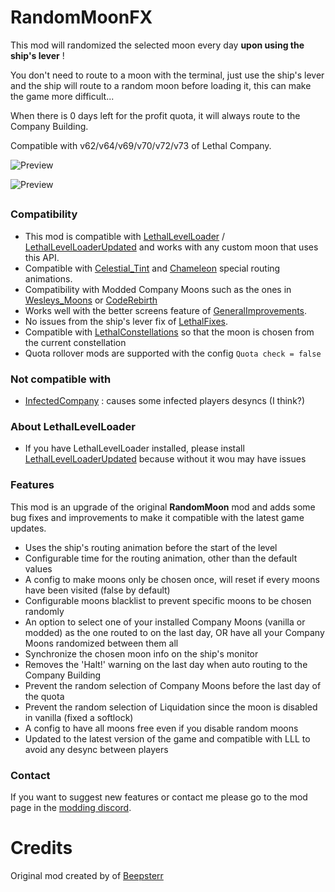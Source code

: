 # RandomMoonFX

This mod will randomized the selected moon every day **upon using the ship's lever** !

You don't need to route to a moon with the terminal, just use the ship's lever and the ship will route to a random moon before loading it, this can make the game more difficult...

When there is 0 days left for the profit quota, it will always route to the Company Building.

Compatible with v62/v64/v69/v70/v72/v73 of Lethal Company.

![Preview](https://raw.githubusercontent.com/ZigzagAwaka/RandomMoonFX/main/preview.gif)

![Preview](https://raw.githubusercontent.com/ZigzagAwaka/RandomMoonFX/main/preview2.gif)

##

### Compatibility
- This mod is compatible with [LethalLevelLoader](https://thunderstore.io/c/lethal-company/p/IAmBatby/LethalLevelLoader/) / [LethalLevelLoaderUpdated](https://thunderstore.io/c/lethal-company/p/pacoito/LethalLevelLoaderUpdated/) and works with any custom moon that uses this API.
- Compatible with [Celestial_Tint](https://thunderstore.io/c/lethal-company/p/sfDesat/Celestial_Tint/) and [Chameleon](https://thunderstore.io/c/lethal-company/p/ButteryStancakes/Chameleon/) special routing animations.
- Compatibility with Modded Company Moons such as the ones in [Wesleys_Moons](https://thunderstore.io/c/lethal-company/p/Magic_Wesley/Wesleys_Moons/) or [CodeRebirth](https://thunderstore.io/c/lethal-company/p/XuXiaolan/CodeRebirth/)
- Works well with the better screens feature of [GeneralImprovements](https://thunderstore.io/c/lethal-company/p/ShaosilGaming/GeneralImprovements/).
- No issues from the ship's lever fix of [LethalFixes](https://thunderstore.io/c/lethal-company/p/Dev1A3/LethalFixes/).
- Compatible with [LethalConstellations](https://thunderstore.io/c/lethal-company/p/darmuh/LethalConstellations/) so that the moon is chosen from the current constellation
- Quota rollover mods are supported with the config `Quota check = false`

### Not compatible with
- [InfectedCompany](https://thunderstore.io/c/lethal-company/p/InfectedCompany/InfectedCompany/) : causes some infected players desyncs (I think?)

### About LethalLevelLoader
- If you have LethalLevelLoader installed, please install [LethalLevelLoaderUpdated](https://thunderstore.io/c/lethal-company/p/pacoito/LethalLevelLoaderUpdated/) because without it wou may have issues

### Features
This mod is an upgrade of the original **RandomMoon** mod and adds some bug fixes and improvements to make it compatible with the latest game updates.
- Uses the ship's routing animation before the start of the level
- Configurable time for the routing animation, other than the default values
- A config to make moons only be chosen once, will reset if every moons have been visited (false by default)
- Configurable moons blacklist to prevent specific moons to be chosen randomly
- An option to select one of your installed Company Moons (vanilla or modded) as the one routed to on the last day, OR have all your Company Moons randomized between them all
- Synchronize the chosen moon info on the ship's monitor
- Removes the 'Halt!' warning on the last day when auto routing to the Company Building
- Prevent the random selection of Company Moons before the last day of the quota
- Prevent the random selection of Liquidation since the moon is disabled in vanilla (fixed a softlock)
- A config to have all moons free even if you disable random moons
- Updated to the latest version of the game and compatible with LLL to avoid any desync between players

### Contact
If you want to suggest new features or contact me please go to the mod page in the [modding discord](https://discord.com/invite/lcmod).

###

##

# Credits

Original mod created by of [Beepsterr](https://thunderstore.io/c/lethal-company/p/Beepsterr/RandomMoon/)